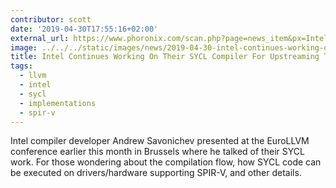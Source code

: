 ```yaml
---
contributor: scott
date: '2019-04-30T17:55:16+02:00'
external_url: https://www.phoronix.com/scan.php?page=news_item&px=Intel-SYCL-Compiler-April-Prog
image: ../../../static/images/news/2019-04-30-intel-continues-working-on-their-sycl-compiler-for-upstreaming-to-llvm.webp
title: Intel Continues Working On Their SYCL Compiler For Upstreaming To LLVM
tags:
  - llvm
  - intel
  - sycl
  - implementations
  - spir-v
---
```


Intel compiler developer Andrew Savonichev presented at the EuroLLVM conference earlier this month in Brussels where he
talked of their SYCL work. For those wondering about the compilation flow, how SYCL code can be executed on
drivers/hardware supporting SPIR-V, and other details.
